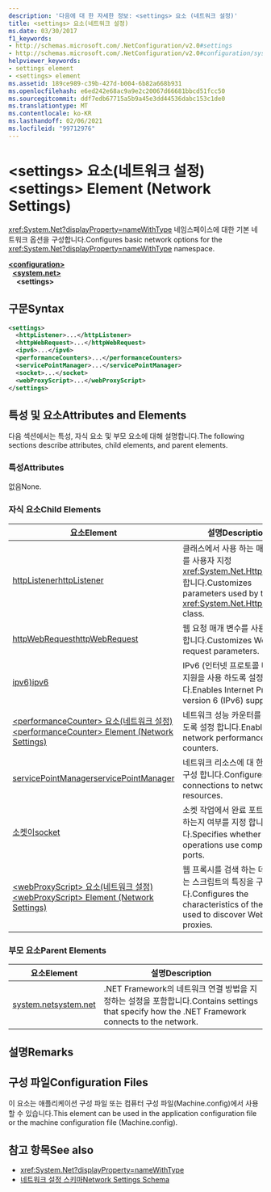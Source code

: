 ```yaml
---
description: '다음에 대 한 자세한 정보: <settings> 요소 (네트워크 설정)'
title: <settings> 요소(네트워크 설정)
ms.date: 03/30/2017
f1_keywords:
- http://schemas.microsoft.com/.NetConfiguration/v2.0#settings
- http://schemas.microsoft.com/.NetConfiguration/v2.0#configuration/system.net/settings
helpviewer_keywords:
- settings element
- <settings> element
ms.assetid: 189ce989-c39b-427d-b004-6b82a668b931
ms.openlocfilehash: e6ed242e68ac9a9e2c20067d66681bbcd51fcc50
ms.sourcegitcommit: ddf7edb67715a5b9a45e3dd44536dabc153c1de0
ms.translationtype: MT
ms.contentlocale: ko-KR
ms.lasthandoff: 02/06/2021
ms.locfileid: "99712976"
---
```

# <a name="settings-element-network-settings"></a><span data-ttu-id="393d8-103">\<settings> 요소(네트워크 설정)</span><span class="sxs-lookup"><span data-stu-id="393d8-103">\<settings> Element (Network Settings)</span></span>

<span data-ttu-id="393d8-104"><xref:System.Net?displayProperty=nameWithType> 네임스페이스에 대한 기본 네트워크 옵션을 구성합니다.</span><span class="sxs-lookup"><span data-stu-id="393d8-104">Configures basic network options for the <xref:System.Net?displayProperty=nameWithType> namespace.</span></span>  

[**\<configuration>**](../configuration-element.md)\
&nbsp;&nbsp;[**\<system.net>**](system-net-element-network-settings.md)\
&nbsp;&nbsp;&nbsp;&nbsp;**\<settings>**

## <a name="syntax"></a><span data-ttu-id="393d8-105">구문</span><span class="sxs-lookup"><span data-stu-id="393d8-105">Syntax</span></span>  
  
```xml  
<settings>  
  <httpListener>...</httpListener>  
  <httpWebRequest>...</httpWebRequest>  
  <ipv6>...</ipv6>  
  <performanceCounters>...</performanceCounters>  
  <servicePointManager>...</servicePointManager>  
  <socket>...</socket>  
  <webProxyScript>...</webProxyScript>  
</settings>  
```  
  
## <a name="attributes-and-elements"></a><span data-ttu-id="393d8-106">특성 및 요소</span><span class="sxs-lookup"><span data-stu-id="393d8-106">Attributes and Elements</span></span>  

 <span data-ttu-id="393d8-107">다음 섹션에서는 특성, 자식 요소 및 부모 요소에 대해 설명합니다.</span><span class="sxs-lookup"><span data-stu-id="393d8-107">The following sections describe attributes, child elements, and parent elements.</span></span>  
  
### <a name="attributes"></a><span data-ttu-id="393d8-108">특성</span><span class="sxs-lookup"><span data-stu-id="393d8-108">Attributes</span></span>  

 <span data-ttu-id="393d8-109">없음</span><span class="sxs-lookup"><span data-stu-id="393d8-109">None.</span></span>  
  
### <a name="child-elements"></a><span data-ttu-id="393d8-110">자식 요소</span><span class="sxs-lookup"><span data-stu-id="393d8-110">Child Elements</span></span>  
  
|<span data-ttu-id="393d8-111">요소</span><span class="sxs-lookup"><span data-stu-id="393d8-111">Element</span></span>|<span data-ttu-id="393d8-112">설명</span><span class="sxs-lookup"><span data-stu-id="393d8-112">Description</span></span>|  
|-------------|-----------------|  
|[<span data-ttu-id="393d8-113">httpListener</span><span class="sxs-lookup"><span data-stu-id="393d8-113">httpListener</span></span>](httplistener-element-network-settings.md)|<span data-ttu-id="393d8-114">클래스에서 사용 하는 매개 변수를 사용자 지정 <xref:System.Net.HttpListener> 합니다.</span><span class="sxs-lookup"><span data-stu-id="393d8-114">Customizes parameters used by the <xref:System.Net.HttpListener> class.</span></span>|  
|[<span data-ttu-id="393d8-115">httpWebRequest</span><span class="sxs-lookup"><span data-stu-id="393d8-115">httpWebRequest</span></span>](httpwebrequest-element-network-settings.md)|<span data-ttu-id="393d8-116">웹 요청 매개 변수를 사용자 지정 합니다.</span><span class="sxs-lookup"><span data-stu-id="393d8-116">Customizes Web request parameters.</span></span>|  
|[<span data-ttu-id="393d8-117">ipv6)</span><span class="sxs-lookup"><span data-stu-id="393d8-117">ipv6</span></span>](ipv6-element-network-settings.md)|<span data-ttu-id="393d8-118">IPv6 (인터넷 프로토콜 버전 6) 지원을 사용 하도록 설정 합니다.</span><span class="sxs-lookup"><span data-stu-id="393d8-118">Enables Internet Protocol version 6 (IPv6) support.</span></span>|  
|[<span data-ttu-id="393d8-119">\<performanceCounter> 요소(네트워크 설정)</span><span class="sxs-lookup"><span data-stu-id="393d8-119">\<performanceCounter> Element (Network Settings)</span></span>](performancecounter-element-network-settings.md)|<span data-ttu-id="393d8-120">네트워크 성능 카운터를 사용 하도록 설정 합니다.</span><span class="sxs-lookup"><span data-stu-id="393d8-120">Enables network performance counters.</span></span>|  
|[<span data-ttu-id="393d8-121">servicePointManager</span><span class="sxs-lookup"><span data-stu-id="393d8-121">servicePointManager</span></span>](servicepointmanager-element-network-settings.md)|<span data-ttu-id="393d8-122">네트워크 리소스에 대 한 연결을 구성 합니다.</span><span class="sxs-lookup"><span data-stu-id="393d8-122">Configures connections to network resources.</span></span>|  
|[<span data-ttu-id="393d8-123">소켓이</span><span class="sxs-lookup"><span data-stu-id="393d8-123">socket</span></span>](socket-element-network-settings.md)|<span data-ttu-id="393d8-124">소켓 작업에서 완료 포트를 사용 하는지 여부를 지정 합니다.</span><span class="sxs-lookup"><span data-stu-id="393d8-124">Specifies whether socket operations use completion ports.</span></span>|  
|[<span data-ttu-id="393d8-125">\<webProxyScript> 요소(네트워크 설정)</span><span class="sxs-lookup"><span data-stu-id="393d8-125">\<webProxyScript> Element (Network Settings)</span></span>](webproxyscript-element-network-settings.md)|<span data-ttu-id="393d8-126">웹 프록시를 검색 하는 데 사용 되는 스크립트의 특징을 구성 합니다.</span><span class="sxs-lookup"><span data-stu-id="393d8-126">Configures the characteristics of the script used to discover Web proxies.</span></span>|  
  
### <a name="parent-elements"></a><span data-ttu-id="393d8-127">부모 요소</span><span class="sxs-lookup"><span data-stu-id="393d8-127">Parent Elements</span></span>  
  
|<span data-ttu-id="393d8-128">요소</span><span class="sxs-lookup"><span data-stu-id="393d8-128">Element</span></span>|<span data-ttu-id="393d8-129">설명</span><span class="sxs-lookup"><span data-stu-id="393d8-129">Description</span></span>|  
|-------------|-----------------|  
|[<span data-ttu-id="393d8-130">system.net</span><span class="sxs-lookup"><span data-stu-id="393d8-130">system.net</span></span>](system-net-element-network-settings.md)|<span data-ttu-id="393d8-131">.NET Framework의 네트워크 연결 방법을 지정하는 설정을 포함합니다.</span><span class="sxs-lookup"><span data-stu-id="393d8-131">Contains settings that specify how the .NET Framework connects to the network.</span></span>|  
  
## <a name="remarks"></a><span data-ttu-id="393d8-132">설명</span><span class="sxs-lookup"><span data-stu-id="393d8-132">Remarks</span></span>  
  
## <a name="configuration-files"></a><span data-ttu-id="393d8-133">구성 파일</span><span class="sxs-lookup"><span data-stu-id="393d8-133">Configuration Files</span></span>  

 <span data-ttu-id="393d8-134">이 요소는 애플리케이션 구성 파일 또는 컴퓨터 구성 파일(Machine.config)에서 사용할 수 있습니다.</span><span class="sxs-lookup"><span data-stu-id="393d8-134">This element can be used in the application configuration file or the machine configuration file (Machine.config).</span></span>  
  
## <a name="see-also"></a><span data-ttu-id="393d8-135">참고 항목</span><span class="sxs-lookup"><span data-stu-id="393d8-135">See also</span></span>

- <xref:System.Net?displayProperty=nameWithType>
- [<span data-ttu-id="393d8-136">네트워크 설정 스키마</span><span class="sxs-lookup"><span data-stu-id="393d8-136">Network Settings Schema</span></span>](index.md)

